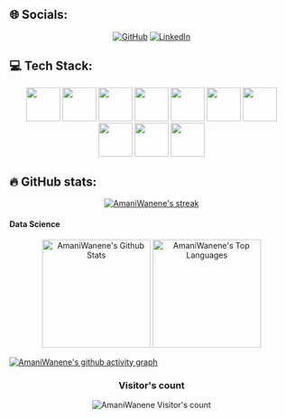 ## 🌐 Socials:

<p align="center">
  <a href="https://github.com/AmaniWanene">
  <img src="https://img.shields.io/badge/GitHub-100000?style=for-the-badge&logo=github&logoColor=white" alt="GitHub"></a>
  <a href="https://www.linkedin.com/in/AmaniWanene/">
  <img src="https://img.shields.io/badge/linkedin-%230077B5.svg?style=for-the-badge&logo=linkedin&logoColor=white" alt="LinkedIn"></a>
   
  
</p>
  
  
## 💻 Tech Stack:

<p align="center">
    <img src="https://cdn.jsdelivr.net/gh/devicons/devicon/icons/python/python-original-wordmark.svg" height="60" width="60"/> 
    <img src="https://cdn.jsdelivr.net/gh/devicons/devicon/icons/mysql/mysql-original-wordmark.svg" height="60" width="60"/>
    <img src="https://cdn.jsdelivr.net/gh/devicons/devicon/icons/git/git-plain-wordmark.svg" height="60" width="60"/>
    <img src="https://cdn.jsdelivr.net/gh/devicons/devicon/icons/sqlite/sqlite-original-wordmark.svg" height="60" width="60"/>
    <img src="https://cdn.jsdelivr.net/gh/devicons/devicon/icons/css3/css3-original-wordmark.svg" height="60" width="60"/>
    <img src="https://cdn.jsdelivr.net/gh/devicons/devicon/icons/firebase/firebase-plain-wordmark.svg" height="60" width="60"/>
    <img src="https://cdn.jsdelivr.net/gh/devicons/devicon/icons/amazonwebservices/amazonwebservices-plain-wordmark.svg" height="60" width="60"/>
    <img src="https://cdn.jsdelivr.net/gh/devicons/devicon/icons/pandas/pandas-original-wordmark.svg" height="60" width="60"/>
    <img src="https://cdn.jsdelivr.net/gh/devicons/devicon/icons/flask/flask-original-wordmark.svg" height="60" width="60"/>
    <img src="https://cdn.jsdelivr.net/gh/devicons/devicon/icons/markdown/markdown-original.svg" height="60" width="60"/>
</p>

## 🔥 GitHub stats:

<!-- GitHub Readme Streak Stats -->
<p align="center">
  <a href="https://github.com/AmaniWanene">
    <img title="GitHub Stats" alt="AmaniWanene's streak" src="https://streak-stats.demolab.com/?user=AmaniWanene&layout=compact&theme=react&hide_border=true&bg_color=1F222E&title_color=F85D7F&icon_color=F8D866"/>
  </a>
</p>

#### Data Science

<p align="center">
  <a href="https://github.com/AmaniWanene"><img alt="AmaniWanene's Github Stats" src="https://github-readme-stats.vercel.app/api?username=AmaniWanene&show_icons=true&include_all_commits=true&count_private=true&theme=react&hide_border=true&bg_color=1F222E&title_color=F85D7F&rank_icon=github&icon_color=F8D866" height="192px"/></a>
  <a href="https://github.com/AmaniWanene"><img alt="AmaniWanene's Top Languages" src="https://github-readme-stats.vercel.app/api/top-langs/?username=AmaniWanene&layout=compact&theme=react&hide_border=true&bg_color=1F222E&title_color=F85D7F&icon_color=F8D866&hide=HTML,Jupyter%20Notebook" height="192px"/></a>

  <br/>
  
</p>


[![AmaniWanene's github activity graph](https://github-readme-activity-graph.vercel.app/graph?username=AmaniWanene&bg_color=1F222E&color=F8D866&line=F85D7F&point=FFFFFF&area=true&hide_border=true)](https://github.com/AmaniWanene/github-readme-activity-graph)

<h3 align="center">Visitor's count</h3>
<p align="center"><img src="https://profile-counter.glitch.me/{AmaniWanene}/count.svg/" alt="AmaniWanene Visitor's count" /></p>
